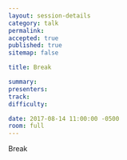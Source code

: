 ```yaml
---
layout: session-details
category: talk
permalink:
accepted: true
published: true
sitemap: false

title: Break

summary:
presenters:
track:
difficulty:

date: 2017-08-14 11:00:00 -0500
room: full
---
```

Break
